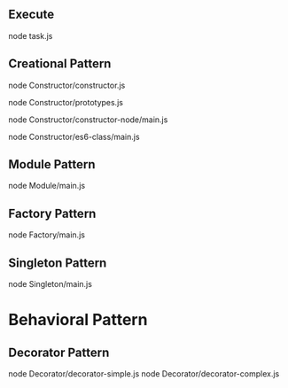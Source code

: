 ## Execute

node task.js

## Creational Pattern

node Constructor/constructor.js

node Constructor/prototypes.js

node Constructor/constructor-node/main.js

node Constructor/es6-class/main.js

## Module Pattern

node Module/main.js

## Factory Pattern

node Factory/main.js

## Singleton Pattern

node Singleton/main.js

# Behavioral Pattern

## Decorator Pattern
node Decorator/decorator-simple.js
node Decorator/decorator-complex.js